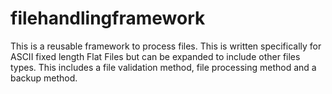 # filehandlingframework

This is a reusable framework to process files. This is written specifically for ASCII fixed length Flat Files but can be expanded to include other files types. This includes a file validation method, file processing method and a backup method. 
